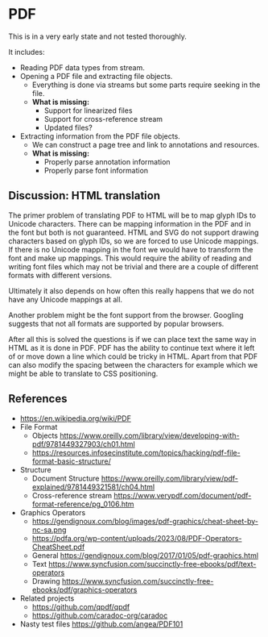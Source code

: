 # PDF

This is in a very early state and not tested thoroughly.

It includes:
- Reading PDF data types from stream.
- Opening a PDF file and extracting file objects.
  - Everything is done via streams but some parts require seeking in the file.
  - **What is missing:**
    - Support for linearized files
    - Support for cross-reference stream
    - Updated files?
- Extracting information from the PDF file objects.
  - We can construct a page tree and link to annotations and resources.
  - **What is missing:**
    - Properly parse annotation information
    - Properly parse font information

## Discussion: HTML translation

The primer problem of translating PDF to HTML will be to map glyph IDs to Unicode characters.
There can be mapping information in the PDF and in the font but both is not guaranteed.
HTML and SVG do not support drawing characters based on glyph IDs, so we are forced to use Unicode mappings.
If there is no Unicode mapping in the font we would have to transform the font and make up mappings.
This would require the ability of reading and writing font files which may not be trivial and there are a couple of different formats with different versions.

Ultimately it also depends on how often this really happens that we do not have any Unicode mappings at all.

Another problem might be the font support from the browser. Googling suggests that not all formats are supported by popular browsers.

After all this is solved the questions is if we can place text the same way in HTML as it is done in PDF.
PDF has the ability to continue text where it left of or move down a line which could be tricky in HTML.
Apart from that PDF can also modify the spacing between the characters for example which we might be able to translate to CSS positioning.

## References
- https://en.wikipedia.org/wiki/PDF
- File Format
  - Objects https://www.oreilly.com/library/view/developing-with-pdf/9781449327903/ch01.html
  - https://resources.infosecinstitute.com/topics/hacking/pdf-file-format-basic-structure/
- Structure
  - Document Structure https://www.oreilly.com/library/view/pdf-explained/9781449321581/ch04.html
  - Cross-reference stream https://www.verypdf.com/document/pdf-format-reference/pg_0106.htm
- Graphics Operators
  - https://gendignoux.com/blog/images/pdf-graphics/cheat-sheet-by-nc-sa.png 
  - https://pdfa.org/wp-content/uploads/2023/08/PDF-Operators-CheatSheet.pdf
  - General https://gendignoux.com/blog/2017/01/05/pdf-graphics.html
  - Text https://www.syncfusion.com/succinctly-free-ebooks/pdf/text-operators
  - Drawing https://www.syncfusion.com/succinctly-free-ebooks/pdf/graphics-operators
- Related projects
  - https://github.com/qpdf/qpdf
  - https://github.com/caradoc-org/caradoc
- Nasty test files https://github.com/angea/PDF101

